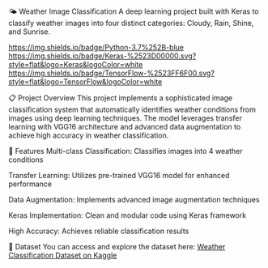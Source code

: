 🌤️ Weather Image Classification
A deep learning project built with Keras to classify weather images into four distinct categories: Cloudy, Rain, Shine, and Sunrise.

https://img.shields.io/badge/Python-3.7%252B-blue
https://img.shields.io/badge/Keras-%2523D00000.svg?style=flat&logo=Keras&logoColor=white
https://img.shields.io/badge/TensorFlow-%2523FF6F00.svg?style=flat&logo=TensorFlow&logoColor=white

📋 Project Overview
This project implements a sophisticated image classification system that automatically identifies weather conditions from images using deep learning techniques. The model leverages transfer learning with VGG16 architecture and advanced data augmentation to achieve high accuracy in weather classification.

🎯 Features
Multi-class Classification: Classifies images into 4 weather conditions

Transfer Learning: Utilizes pre-trained VGG16 model for enhanced performance

Data Augmentation: Implements advanced image augmentation techniques

Keras Implementation: Clean and modular code using Keras framework

High Accuracy: Achieves reliable classification results

📁 Dataset
You can access and explore the dataset here:
[Weather Classification Dataset on Kaggle](https://www.kaggle.com/datasets/lethanhnghia/wheather-classfication/data)
